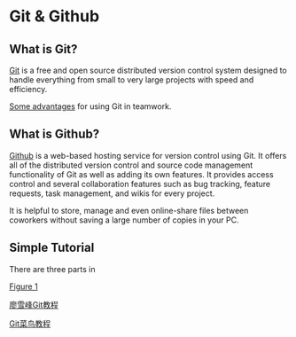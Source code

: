 # Git & Github

## What is Git?
[Git](https://git-scm.com/) is a free and open source distributed version control system designed to handle everything from small to very large projects with speed and efficiency. 

[Some advantages](https://www.liaoxuefeng.com/wiki/0013739516305929606dd18361248578c67b8067c8c017b000/001373962845513aefd77a99f4145f0a2c7a7ca057e7570000) for using Git in teamwork.

## What is Github?
[Github](https://github.com/) is a web-based hosting service for version control using Git. It offers all of the distributed version control and source code management functionality of Git as well as adding its own features. It provides access control and several collaboration features such as bug tracking, feature requests, task management, and wikis for every project.

It is helpful to store, manage and even online-share files between coworkers without saving a large number of copies in your PC. 

## Simple Tutorial
There are three parts in 

[Figure 1](https://github.com/youngwang-whu/MP_Lab/blob/master/Basic%20Tutorial/Git%20%26%20Github/git.png)



[廖雪峰Git教程](https://www.liaoxuefeng.com/wiki/0013739516305929606dd18361248578c67b8067c8c017b000)

[Git菜鸟教程](http://www.runoob.com/git/git-tutorial.html)

